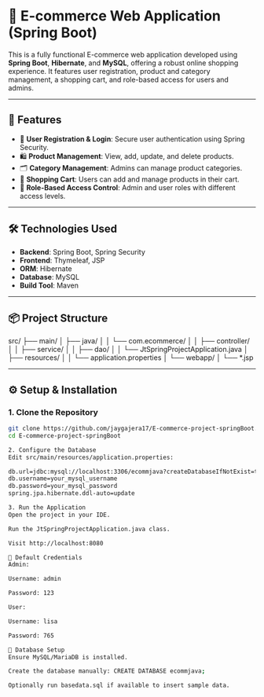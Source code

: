 # 🛒 E-commerce Web Application (Spring Boot)

This is a fully functional E-commerce web application developed using **Spring Boot**, **Hibernate**, and **MySQL**, offering a robust online shopping experience. It features user registration, product and category management, a shopping cart, and role-based access for users and admins.

---

## 🚀 Features

- 👤 **User Registration & Login**: Secure user authentication using Spring Security.
- 🛍️ **Product Management**: View, add, update, and delete products.
- 🗂️ **Category Management**: Admins can manage product categories.
- 🛒 **Shopping Cart**: Users can add and manage products in their cart.
- 🔐 **Role-Based Access Control**: Admin and user roles with different access levels.

---

## 🛠️ Technologies Used

- **Backend**: Spring Boot, Spring Security
- **Frontend**: Thymeleaf, JSP
- **ORM**: Hibernate
- **Database**: MySQL
- **Build Tool**: Maven

---

## 📦 Project Structure

src/ ├── main/ │ ├── java/ │ │ └── com.ecommerce/ │ │ ├── controller/ │ │ ├── service/ │ │ ├── dao/ │ │ └── JtSpringProjectApplication.java │ ├── resources/ │ │ └── application.properties │ └── webapp/ │ └── *.jsp


---

## ⚙️ Setup & Installation

### 1. Clone the Repository

```bash
git clone https://github.com/jaygajera17/E-commerce-project-springBoot.git
cd E-commerce-project-springBoot

2. Configure the Database
Edit src/main/resources/application.properties:

db.url=jdbc:mysql://localhost:3306/ecommjava?createDatabaseIfNotExist=true
db.username=your_mysql_username
db.password=your_mysql_password
spring.jpa.hibernate.ddl-auto=update

3. Run the Application
Open the project in your IDE.

Run the JtSpringProjectApplication.java class.

Visit http://localhost:8080

🔑 Default Credentials
Admin:

Username: admin

Password: 123

User:

Username: lisa

Password: 765

📂 Database Setup
Ensure MySQL/MariaDB is installed.

Create the database manually: CREATE DATABASE ecommjava;

Optionally run basedata.sql if available to insert sample data.
